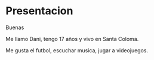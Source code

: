 # Presentacion
Buenas

Me llamo Dani, tengo 17 años y vivo en Santa Coloma.

Me gusta el futbol, escuchar musica, jugar a videojuegos.
